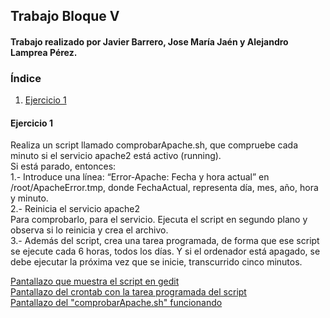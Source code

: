 ## Trabajo Bloque V
#### Trabajo realizado por Javier Barrero, Jose María Jaén y Alejandro Lamprea Pérez.
### Índice 
1. [Ejercicio 1](#comprobarApache.sh)

#### Ejercicio 1
Realiza un script llamado comprobarApache.sh, que compruebe cada minuto si el servicio apache2 está activo (running).  
Si está parado, entonces:  
1.- Introduce una línea: “Error-Apache: Fecha y hora actual” en /root/ApacheError.tmp, donde FechaActual, representa día, mes, año, hora y minuto.  
2.- Reinicia el servicio apache2  
Para comprobarlo, para el servicio. Ejecuta el script en segundo plano y observa si lo reinicia y crea el archivo.  
3.- Además del script, crea una tarea programada, de forma que ese script se ejecute cada 6 horas, todos los días. Y si el ordenador está apagado, se debe ejecutar la próxima vez que se inicie, transcurrido cinco minutos.  

[Pantallazo que muestra el script en gedit](ComprobarApache.png)  
[Pantallazo del crontab con la tarea programada del script](crontab_comprobarApache.png)  
[Pantallazo del "comprobarApache.sh" funcionando](ej1_funcionando.png)  

